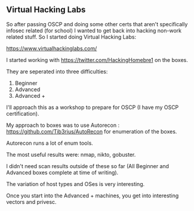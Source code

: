 ## Virtual Hacking Labs ##

So after passing OSCP and doing some other certs that aren't specifically infosec related (for school) I wanted to get back into hacking non-work related stuff. So I started doing Virtual Hacking Labs:

https://www.virtualhackinglabs.com/


I started working with https://twitter.com/HackingHomebre1 on the boxes.

They are seperated into three difficulties:
1. Beginner
2. Advanced
3. Advanced +

I'll approach this as a workshop to prepare for OSCP (I have my OSCP certification).

My approach to boxes was to use Autorecon : https://github.com/Tib3rius/AutoRecon for enumeration of the boxes.

Autorecon runs a lot of enum tools.

The most useful results were: nmap, nikto, gobuster.

I didn't need scan results outside of these so far (All Beginner and Advanced boxes complete at time of writing).

The variation of host types and OSes is very interesting.

Once you start into the Advanced + machines, you get into interesting vectors and privesc.
